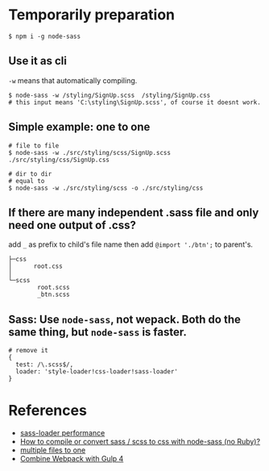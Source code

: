 
# Temporarily preparation 

```shell
$ npm i -g node-sass
```
## Use it as cli 
`-w` means that automatically compiling.
```shell
$ node-sass -w /styling/SignUp.scss  /styling/SignUp.css
# this input means 'C:\styling\SignUp.scss', of course it doesnt work.
```
## Simple example: one to one
```shell
# file to file
$ node-sass -w ./src/styling/scss/SignUp.scss ./src/styling/css/SignUp.css

# dir to dir
# equal to 
$ node-sass -w ./src/styling/scss -o ./src/styling/css
```

## If there are many independent .sass file and only need one output of .css?

add `_` as prefix to child's file name then add `@import './btn';` to parent's. 

```
├─css
│      root.css
│
└─scss
        root.scss
        _btn.scss
```
## Sass: Use `node-sass`, not wepack. Both do the same thing, but `node-sass` is faster.
```shell
# remove it
{
  test: /\.scss$/,
  loader: 'style-loader!css-loader!sass-loader'
}
```

# References
* [sass-loader performance](https://github.com/webpack-contrib/sass-loader/issues/296)
* [How to compile or convert sass / scss to css with node-sass (no Ruby)?](https://stackoverflow.com/questions/31448114/how-to-compile-or-convert-sass-scss-to-css-with-node-sass-no-ruby)
* [multiple files to one](https://stackoverflow.com/questions/13025865/sass-compass-compile-all-css-file-to-one)
* [Combine Webpack with Gulp 4](https://css-tricks.com/combine-webpack-gulp-4/)
